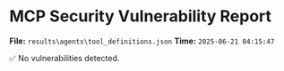 # MCP Security Vulnerability Report
**File:** `results\agents\tool_definitions.json`
**Time:** `2025-06-21 04:15:47`

✅ No vulnerabilities detected.